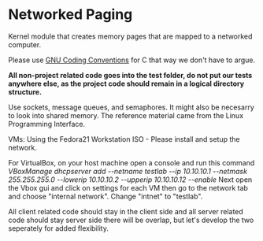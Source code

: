 # Networked Paging
Kernel module that creates memory pages that are mapped to a networked computer.

Please use [GNU Coding Conventions](https://gcc.gnu.org/codingconventions.html)
for C that way we don't have to argue.

**All non-project related code goes into the test folder, do not put our tests anywhere else, as the project code should remain in a logical directory structure.**

Use sockets, message queues, and semaphores. It might also be necesarry to look into shared memory. The reference material came from the Linux Programming Interface.

VMs: Using the Fedora21 Workstation ISO - Please install and setup the network.

For VirtualBox, on your host machine open a console and run this command _VBoxManage dhcpserver add --netname testlab --ip 10.10.10.1 --netmask 255.255.255.0 --lowerip 10.10.10.2 --upperip 10.10.10.12 --enable_ Next open the Vbox gui and click on settings for each VM then go to the network tab and choose "internal network". Change "intnet" to "testlab".

All client related code should stay in the client side and all server related code should stay server side there will be overlap, but let's develop the two seperately for added flexibility.
